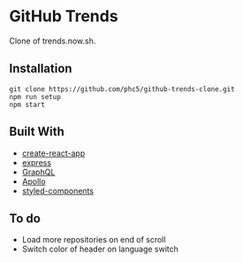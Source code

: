 # GitHub Trends

Clone of trends.now.sh.

## Installation

```
git clone https://github.com/phc5/github-trends-clone.git
npm run setup
npm start
```

## Built With

- [create-react-app](https://github.com/facebook/create-react-app)
- [express](https://github.com/expressjs/express)
- [GraphQL](https://github.com/graphql)
- [Apollo](https://github.com/apollographql)
- [styled-components](https://github.com/styled-components/styled-components)

## To do

- Load more repositories on end of scroll
- Switch color of header on language switch
